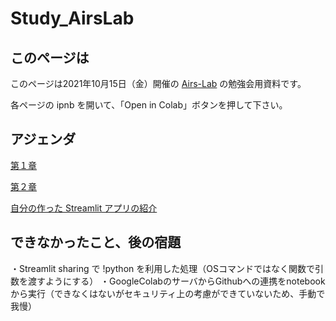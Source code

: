 # Study_AirsLab

## このページは
このページは2021年10月15日（金）開催の [Airs-Lab](https://www.airs-lab.jp/) の勉強会用資料です。

各ページの ipnb を開いて、「Open in Colab」ボタンを押して下さい。

## アジェンダ

[第１章](https://github.com/xbarusui/Study_AirsLab/blob/main/study_streamlit1.ipynb)

[第２章](https://github.com/xbarusui/Study_AirsLab/blob/main/study_streamlit2.ipynb)

[自分の作った Streamlit アプリの紹介](https://github.com/xbarusui/streamlit_AuthorAI_V2)


## できなかったこと、後の宿題
・Streamlit sharing で !python を利用した処理（OSコマンドではなく関数で引数を渡すようにする）
・GoogleColabのサーバからGithubへの連携をnotebookから実行（できなくはないがセキュリティ上の考慮ができていないため、手動で我慢）

